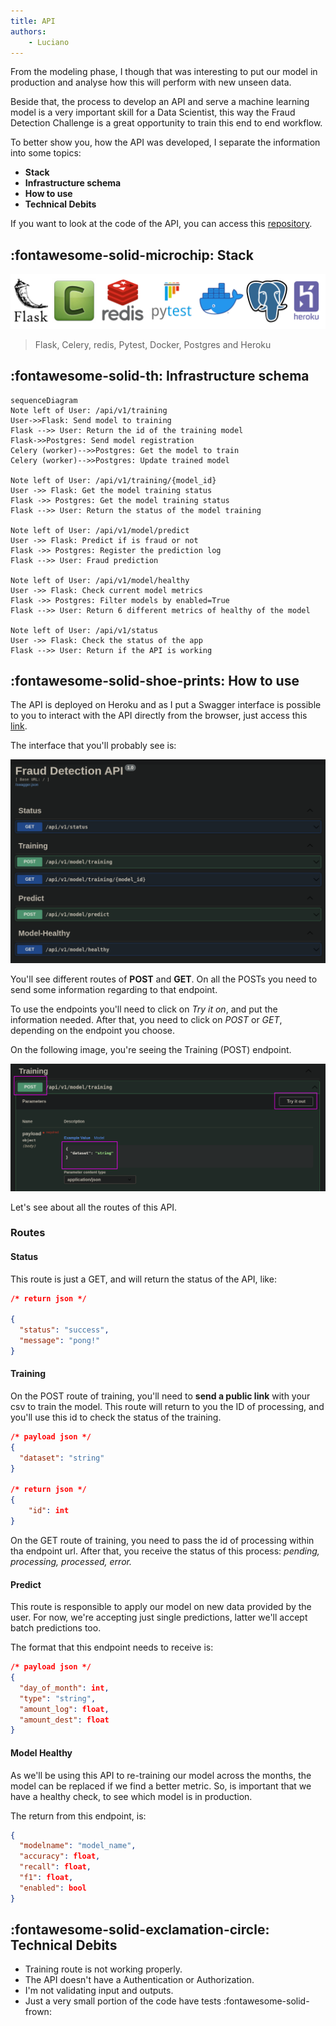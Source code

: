 ```yaml
---
title: API
authors:
    - Luciano
---
```


From the modeling phase, I though that was interesting to put our model in production and analyse how this will perform with new unseen data.

Beside that, the process to develop an API and serve a machine learning model is a very important skill for a Data Scientist, this way the Fraud Detection Challenge is a great opportunity to train this end to end workflow.

To better show you, how the API was developed, I separate the information into some topics:

- **Stack**
- **Infrastructure schema**
- **How to use**
- **Technical Debits**

If you want to look at the code of the API, you can access this [repository](https://github.com/LucianoBatista/fraud-detection-api).

## :fontawesome-solid-microchip: Stack

![stack](imgs/stack.png)

> Flask, Celery, redis, Pytest, Docker, Postgres and Heroku


## :fontawesome-solid-th: Infrastructure schema

```mermaid
sequenceDiagram
Note left of User: /api/v1/training
User->>Flask: Send model to training
Flask -->> User: Return the id of the training model
Flask->>Postgres: Send model registration
Celery (worker)-->>Postgres: Get the model to train
Celery (worker)-->>Postgres: Update trained model

Note left of User: /api/v1/training/{model_id}
User ->> Flask: Get the model training status
Flask ->> Postgres: Get the model training status
Flask -->> User: Return the status of the model training

Note left of User: /api/v1/model/predict
User ->> Flask: Predict if is fraud or not
Flask ->> Postgres: Register the prediction log
Flask -->> User: Fraud prediction

Note left of User: /api/v1/model/healthy
User ->> Flask: Check current model metrics
Flask ->> Postgres: Filter models by enabled=True
Flask -->> User: Return 6 different metrics of healthy of the model

Note left of User: /api/v1/status
User ->> Flask: Check the status of the app
Flask -->> User: Return if the API is working
```

## :fontawesome-solid-shoe-prints: How to use

The API is deployed on Heroku and as I put a Swagger interface is possible to you to interact with the API directly from the browser, just access this [link](https://salty-mesa-00197.herokuapp.com/doc).

The interface that you'll probably see is:

![swagger](imgs/swagger.png)

You'll see different routes of **POST** and **GET**. On all the POSTs you need to send some information regarding to that endpoint.

To use the endpoints you'll need to click on *Try it on*, and put the information needed. After that, you need to click on *POST* or *GET*, depending on the endpoint you choose. 

On the following image, you're seeing the Training (POST) endpoint.

![swagger-example](imgs/swagger-training.png)

Let's see about all the routes of this API.

### Routes

#### Status

This route is just a GET, and will return the status of the API, like:

``` json
/* return json */

{ 
  "status": "success", 
  "message": "pong!"
} 
```

#### Training

On the POST route of training, you'll need to **send a public link** with your csv to train the model. This route will return to you the ID of processing, and you'll use this id to check the status of the training.

```json
/* payload json */
{
  "dataset": "string"
}

/* return json */
{
    "id": int
}
```

On the GET route of training, you need to pass the id of processing within tha endpoint url. After that, you receive the status of this process: *pending, processing, processed, error.*


#### Predict

This route is responsible to apply our model on new data provided by the user. For now, we're accepting just single predictions, latter we'll accept batch predictions too.

The format that this endpoint needs to receive is:

``` json
/* payload json */
{
  "day_of_month": int,
  "type": "string",
  "amount_log": float,
  "amount_dest": float
}

```

#### Model Healthy

As we'll be using this API to re-training our model across the months, the model can be replaced if we find a better metric. So, is important that we have a healthy check, to see which model is in production.

The return from this endpoint, is:

``` json
{
  "modelname": "model_name",
  "accuracy": float,
  "recall": float,
  "f1": float,
  "enabled": bool
}

```

## :fontawesome-solid-exclamation-circle: Technical Debits

- Training route is not working properly.
- The API doesn't have a Authentication or Authorization.
- I'm not validating input and outputs.
- Just a very small portion of the code have tests :fontawesome-solid-frown:
